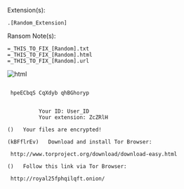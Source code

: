 Extension(s): 
```
.[Random_Extension]
```
Ransom Note(s): 
```
=_THIS_TO_FIX_[Random].txt
=_THIS_TO_FIX_[Random].html
=_THIS_TO_FIX_[Random].url
```
![html](https://github.com/user-attachments/assets/f6b56f06-92ab-4d34-96d7-64da5d20a43f)
```

 hpeECbqS CqXdyb qhBGhoryp 
 
  
          Your ID: User_ID
          Your extension: ZcZRlH

()   Your files are encrypted!

(kBFflrEv)   Download and install Tor Browser:

 http://www.torproject.org/download/download-easy.html

()   Follow this link via Tor Browser:

 http://royal25fphqilqft.onion/
```
